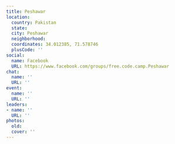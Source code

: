 ```yaml
---
title: Peshawar
location:
  country: Pakistan
  state: 
  city: Peshawar
  neighborhood: 
  coordinates: 34.012385, 71.578746
  plusCode: ''
social:
  name: Facebook
  URL: https://www.facebook.com/groups/free.code.camp.Peshawar
chat:
  name: ''
  URL: ''
event:
  name: ''
  URL: ''
leaders:
- name: ''
  URL: ''
photos:
  old: 
  cover: ''
---
```

